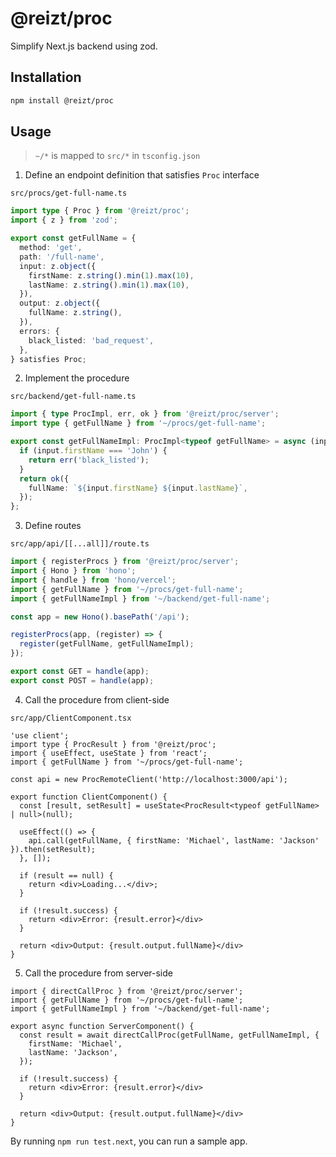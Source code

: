 # @reizt/proc

Simplify Next.js backend using zod.

## Installation

```sh
npm install @reizt/proc
```

## Usage

> `~/*` is mapped to `src/*` in `tsconfig.json`

1. Define an endpoint definition that satisfies `Proc` interface

`src/procs/get-full-name.ts`

```ts
import type { Proc } from '@reizt/proc';
import { z } from 'zod';

export const getFullName = {
  method: 'get',
  path: '/full-name',
  input: z.object({
    firstName: z.string().min(1).max(10),
    lastName: z.string().min(1).max(10),
  }),
  output: z.object({
    fullName: z.string(),
  }),
  errors: {
    black_listed: 'bad_request',
  },
} satisfies Proc;
```

2. Implement the procedure

`src/backend/get-full-name.ts`

```ts
import { type ProcImpl, err, ok } from '@reizt/proc/server';
import type { getFullName } from '~/procs/get-full-name';

export const getFullNameImpl: ProcImpl<typeof getFullName> = async (input, meta) => {
  if (input.firstName === 'John') {
    return err('black_listed');
  }
  return ok({
    fullName: `${input.firstName} ${input.lastName}`,
  });
};
```

3. Define routes

`src/app/api/[[...all]]/route.ts`

```ts
import { registerProcs } from '@reizt/proc/server';
import { Hono } from 'hono';
import { handle } from 'hono/vercel';
import { getFullName } from '~/procs/get-full-name';
import { getFullNameImpl } from '~/backend/get-full-name';

const app = new Hono().basePath('/api');

registerProcs(app, (register) => {
  register(getFullName, getFullNameImpl);
});

export const GET = handle(app);
export const POST = handle(app);
```

4. Call the procedure from client-side

`src/app/ClientComponent.tsx`

```tsx
'use client';
import type { ProcResult } from '@reizt/proc';
import { useEffect, useState } from 'react';
import { getFullName } from '~/procs/get-full-name';

const api = new ProcRemoteClient('http://localhost:3000/api');

export function ClientComponent() {
  const [result, setResult] = useState<ProcResult<typeof getFullName> | null>(null);

  useEffect(() => {
    api.call(getFullName, { firstName: 'Michael', lastName: 'Jackson' }).then(setResult);
  }, []);

  if (result == null) {
    return <div>Loading...</div>;
  }

  if (!result.success) {
    return <div>Error: {result.error}</div>
  }

  return <div>Output: {result.output.fullName}</div>
}
```

5. Call the procedure from server-side

```tsx
import { directCallProc } from '@reizt/proc/server';
import { getFullName } from '~/procs/get-full-name';
import { getFullNameImpl } from '~/backend/get-full-name';

export async function ServerComponent() {
  const result = await directCallProc(getFullName, getFullNameImpl, {
    firstName: 'Michael',
    lastName: 'Jackson',
  });

  if (!result.success) {
    return <div>Error: {result.error}</div>
  }

  return <div>Output: {result.output.fullName}</div>
}
```

By running `npm run test.next`, you can run a sample app.
